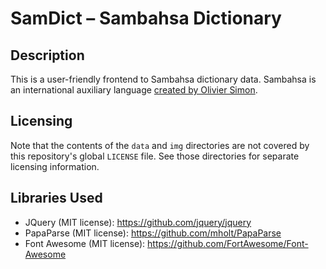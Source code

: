 # SamDict – Sambahsa Dictionary

## Description

This is a user-friendly frontend to Sambahsa dictionary data. Sambahsa is an international auxiliary language [created by Olivier Simon](http://sambahsa.pbworks.com/w/page/10183084/FrontPage).

## Licensing

Note that the contents of the `data` and `img` directories are not covered by this repository's global `LICENSE` file. See those directories for separate licensing information.

## Libraries Used

- JQuery (MIT license): https://github.com/jquery/jquery
- PapaParse (MIT license): https://github.com/mholt/PapaParse
- Font Awesome (MIT license): https://github.com/FortAwesome/Font-Awesome
